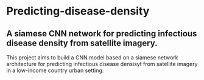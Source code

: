 # Predicting-disease-density
## A siamese CNN network for predicting infectious disease density from satellite imagery.
This project aims to build a CNN model based on a siamese network architecture for predicting infectious disease densisyt from satellite imagery in a low-income country urban setting.
